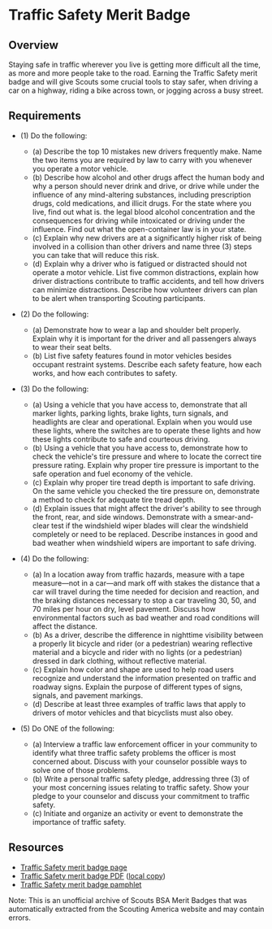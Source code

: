 

# Traffic Safety Merit Badge


## Overview



Staying safe in traffic wherever you live is getting more difficult all the time, as more and more people take to the road. Earning the Traffic Safety merit badge and will give Scouts some crucial tools to stay safer, when driving a car on a highway, riding a bike across town, or jogging across a busy street.

## Requirements

* (1) Do the following:
    * (a) Describe the top 10 mistakes new drivers frequently make. Name the two items you are required by law to carry with you whenever you operate a motor vehicle.
    * (b) Describe how alcohol and other drugs affect the human body and why a person should never drink and drive, or drive while under the influence of any mind-altering substances, including prescription drugs, cold medications, and illicit drugs. For the state where you live, find out what is. the legal blood alcohol concentration and the consequences for driving while intoxicated or driving under the influence. Find out what the open-container law is in your state.
    * (c) Explain why new drivers are at a significantly higher risk of being involved in a collision than other drivers and name three (3) steps you can take that will reduce this risk.
    * (d) Explain why a driver who is fatigued or distracted should not operate a motor vehicle. List five common distractions, explain how driver distractions contribute to traffic accidents, and tell how drivers can minimize distractions. Describe how volunteer drivers can plan to be alert when transporting Scouting participants.


* (2) Do the following:
    * (a) Demonstrate how to wear a lap and shoulder belt properly. Explain why it is important for the driver and all passengers always to wear their seat belts.
    * (b) List five safety features found in motor vehicles besides occupant restraint systems. Describe each safety feature, how each works, and how each contributes to safety.


* (3) Do the following:
    * (a) Using a vehicle that you have access to, demonstrate that all marker lights, parking lights, brake lights, turn signals, and headlights are clear and operational. Explain when you would use these lights, where the switches are to operate these lights and how these lights contribute to safe and courteous driving.
    * (b) Using a vehicle that you have access to, demonstrate how to check the vehicle's tire pressure and where to locate the correct tire pressure rating. Explain why proper tire pressure is important to the safe operation and fuel economy of the vehicle.
    * (c) Explain why proper tire tread depth is important to safe driving. On the same vehicle you checked the tire pressure on, demonstrate a method to check for adequate tire tread depth.
    * (d) Explain issues that might affect the driver's ability to see through the front, rear, and side windows. Demonstrate with a smear-and-clear test if the windshield wiper blades will clear the windshield completely or need to be replaced. Describe instances in good and bad weather when windshield wipers are important to safe driving.


* (4) Do the following:
    * (a) In a location away from traffic hazards, measure with a tape measure—not in a car—and mark off with stakes the distance that a car will travel during the time needed for decision and reaction, and the braking distances necessary to stop a car traveling 30, 50, and 70 miles per hour on dry, level pavement. Discuss how environmental factors such as bad weather and road conditions will affect the distance.
    * (b) As a driver, describe the difference in nighttime visibility between a properly lit bicycle and rider (or a pedestrian) wearing reflective material and a bicycle and rider with no lights (or a pedestrian) dressed in dark clothing, without reflective material.
    * (c) Explain how color and shape are used to help road users recognize and understand the information presented on traffic and roadway signs. Explain the purpose of different types of signs, signals, and pavement markings.
    * (d) Describe at least three examples of traffic laws that apply to drivers of motor vehicles and that bicyclists must also obey.


* (5) Do ONE of the following:
    * (a) Interview a traffic law enforcement officer in your community to identify what three traffic safety problems the officer is most concerned about. Discuss with your counselor possible ways to solve one of those problems.
    * (b) Write a personal traffic safety pledge, addressing three (3) of your most concerning issues relating to traffic safety. Show your pledge to your counselor and discuss your commitment to traffic safety.
    * (c) Initiate and organize an activity or event to demonstrate the importance of traffic safety.




## Resources

- [Traffic Safety merit badge page](https://www.scouting.org/merit-badges/traffic-safety/)
- [Traffic Safety merit badge PDF](https://filestore.scouting.org/filestore/Merit_Badge_ReqandRes/Pamphlets/Traffic%20Safety_2025.pdf) ([local copy](files/traffic-safety-merit-badge.pdf))
- [Traffic Safety merit badge pamphlet](https://www.scoutshop.org/traffic-safety-merit-badge-pamphlet-656262.html)

Note: This is an unofficial archive of Scouts BSA Merit Badges that was automatically extracted from the Scouting America website and may contain errors.